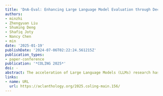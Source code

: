 ```yaml
---
title: 'DnA-Eval: Enhancing Large Language Model Evaluation through Decomposition and Aggregation'
authors:
- minzhi
- Zhengyuan Liu
- Shuming Deng
- Shafiq Joty
- Nancy Chen
- min
date: '2025-01-19'
publishDate: '2024-07-06T02:22:24.561215Z'
publication_types:
- paper-conference
publication: '*COLING 2025*'
doi: -
abstract: The acceleration of Large Language Models (LLMs) research has opened up new possibilities for evaluating generated text. Though LLMs serve as scalable and economical evaluators, how reliable these evaluators is still under-explored. Prior research efforts in the meta-evaluation of LLMs as judges limit the prompting of an LLM to a single use to obtain a final evaluation decision. They then compute the agreement between LLMs’ outputs and human labels. This lacks interpretability in understanding the evaluation capability of LLMs. In light of this challenge, we propose DnA-Eval, which breaks down the evaluation process into decomposition and aggregation stages based on pedagogical practices. Our experiments show that it not only provides a more interpretable window for how well LLMs evaluate, but also leads to improvements up to 39.6% for different LLMs on a variety of meta-evaluation benchmarks.
links:
- name: URL
  url: https://aclanthology.org/2025.coling-main.156/
---
```

